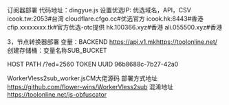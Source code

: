 订阅器部署
代码地址：dingyue.js
设置优选IP: 优选域名，API，CSV
icook.tw:2053#台湾
cloudflare.cfgo.cc#优选官方
icook.hk:8443#香港
cfip.xxxxxxxx.tk#官方优选-otc提供
hk.100366.xyz#香港
ali.055500.xyz#香港

3，节点转换器部署
变量：BACKEND https://api.v1.mkhttps://toolonline.net/
创建存储桶：变量名称SUB_BUCKET

HOST
PATH
/?ed=2560
TOKEN
UUID
96b8688c-7b27-42a0

WorkerVless2sub_worker.jsCM大佬源码
部署方式地址
https://github.com/flower-wins/WorkerVless2sub
混淆地址
https://toolonline.net/js-obfuscator

